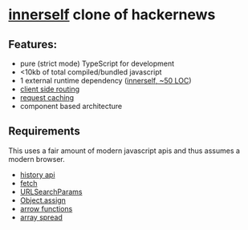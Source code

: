 # [innerself](https://github.com/stasm/innerself) clone of hackernews

## Features:

- pure (strict mode) TypeScript for development
- <10kb of total compiled/bundled javascript
- 1 external runtime dependency ([innerself, ~50 LOC](https://github.com/stasm/innerself))
- [client side routing](https://developer.mozilla.org/en-US/docs/Web/API/History_API#section_4)
- [request caching](https://www.sitepoint.com/cache-fetched-ajax-requests/)
- component based architecture

## Requirements

This uses a fair amount of modern javascript apis and thus assumes a modern browser.

- [history api](https://developer.mozilla.org/en-US/docs/Web/API/History_API#section_4)
- [fetch](https://developer.mozilla.org/en-US/docs/Web/API/Fetch_API)
- [URLSearchParams](https://developer.mozilla.org/en-US/docs/Web/API/URLSearchParams)
- [Object.assign](https://developer.mozilla.org/en-US/docs/Web/JavaScript/Reference/Global_Objects/Object/assign)
- [arrow functions](https://developer.mozilla.org/en-US/docs/Web/JavaScript/Reference/Functions/Arrow_functions)
- [array spread](https://developer.mozilla.org/en-US/docs/Web/JavaScript/Reference/Operators/Spread_operator)

